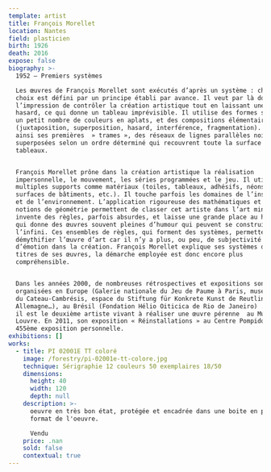 ```yaml
---
template: artist
title: François Morellet
location: Nantes
field: plasticien
birth: 1926
death: 2016
expose: false
biography: >-
  1952 – Premiers systèmes

  Les œuvres de François Morellet sont exécutés d’après un système : chaque
  choix est défini par un principe établi par avance. Il veut par là donner
  l’impression de contrôler la création artistique tout en laissant une part de
  hasard, ce qui donne un tableau imprévisible. Il utilise des formes simples,
  un petit nombre de couleurs en aplats, et des compositions élémentaires
  (juxtaposition, superposition, hasard, interférence, fragmentation). Il crée
  ainsi ses premières  » trames », des réseaux de lignes parallèles noires
  superposées selon un ordre déterminé qui recouvrent toute la surface des
  tableaux.


  François Morellet prône dans la création artistique la réalisation
  impersonnelle, le mouvement, les séries programmées et le jeu. Il utilise de
  multiples supports comme matériaux (toiles, tableaux, adhésifs, néons,
  surfaces de bâtiments, etc.). Il touche parfois les domaines de l’installation
  et de l’environnement. L’application rigoureuse des mathématiques et des
  notions de géométrie permettent de classer cet artiste dans l’art minimal. Il
  invente des règles, parfois absurdes, et laisse une grande place au hasard, ce
  qui donne des œuvres souvent pleines d’humour qui peuvent se construire à
  l’infini. Ces ensembles de règles, qui forment des systèmes, permettent de
  démythifier l’œuvre d’art car il n’y a plus, ou peu, de subjectivité et
  d’émotion dans la création. François Morellet explique ses systèmes dans les
  titres de ses œuvres, la démarche employée est donc encore plus
  compréhensible.


  Dans les années 2000, de nombreuses rétrospectives et expositions sont
  organisées en Europe (Galerie nationale du Jeu de Paume à Paris, musée Matisse
  du Cateau-Cambrésis, espace du Stiftung für Konkrete Kunst de Reutlingen en
  Allemagne…), au Brésil (Fondation Hélio Oiticica de Rio de Janeiro) . En 2010,
  il est le deuxième artiste vivant à réaliser une œuvre pérenne  au Musée du
  Louvre. En 2011, son exposition « Réinstallations » au Centre Pompidou est sa
  455ème exposition personnelle.
exhibitions: []
works:
  - title: PI 02001E TT coloré
    image: /forestry/pi-02001e-tt-colore.jpg
    technique: Sérigraphie 12 couleurs 50 exemplaires 18/50
    dimensions:
      height: 40
      width: 120
      depth: null
    description: >-
      oeuvre en très bon état, protégée et encadrée dans une boite en plexi du
      format de l'oeuvre.

      Vendu
    price: .nan
    sold: false
    contextual: true
---
```



